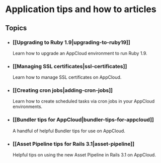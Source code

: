 # Application tips and how to articles


## Topics

* ### [[Upgrading to Ruby 1.9|upgrading-to-ruby19]]
  Learn how to upgrade an AppCloud environment to run Ruby 1.9.
  
* ### [[Managing SSL certificates|ssl-certificates]]
  Learn how to manage SSL certificates on AppCloud.
  
* ### [[Creating cron jobs|adding-cron-jobs]]
  Learn how to create scheduled tasks via cron jobs in your AppCloud environments.
  
* ### [[Bundler tips for AppCloud|bundler-tips-for-appcloud]]
  A handful of helpful Bundler tips for use on AppCloud.
  
* ### [[Asset Pipeline tips for Rails 3.1|asset-pipeline]]
  Helpful tips on using the new Asset Pipeline in Rails 3.1 on AppCloud.